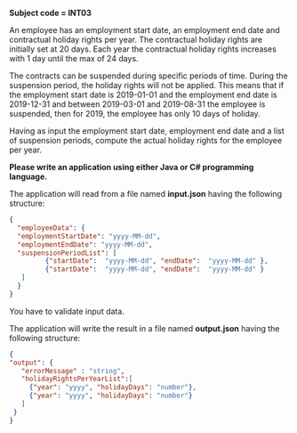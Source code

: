 **Subject code = INT03**

An employee has an employment start date, an employment end date and contractual holiday rights per year.
The contractual holiday rights are initially set at 20 days.
Each year the contractual holiday rights increases with 1 day until the max of 24 days.

The contracts can be suspended during specific periods of time. During the suspension period, the holiday rights will not be applied.
This means that if the employment start date is 2019-01-01 and the employment end date is 2019-12-31 and between 2019-03-01 and
2019-08-31 the employee is suspended, then for 2019, the employee has only 10 days of holiday.

Having as input the employment start date, employment end date and a list of suspension periods, compute the actual holiday rights 
for the employee per year. 

**Please write an application using either Java or C# programming language.**

The application will read from a file named **input.json** having the following structure:
```json
{
  "employeeData": {
  "employmentStartDate": "yyyy-MM-dd", 
  "employmentEndDate": "yyyy-MM-dd",
  "suspensionPeriodList": [
         {"startDate":  "yyyy-MM-dd", "endDate":  "yyyy-MM-dd" },
         {"startDate":  "yyyy-MM-dd", "endDate":  "yyyy-MM-dd" }
   ]
  }
}
```

You have to validate input data.

The application will write the result in a file named **output.json** having the following structure:
```json
{
"output": {
   "errorMessage" : "string",
   "holidayRightsPerYearList":[
     {"year": "yyyy", "holidayDays": "number"},
     {"year": "yyyy", "holidayDays": "number"}
   ]
 }
}
```

